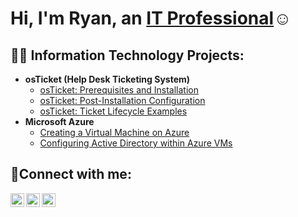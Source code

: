 <h1>Hi, I'm Ryan, an <a href=https://www.linkedin.com/in/ryan-dillie-969a8b298/>IT Professional</a>☺</h1>

<h2>👨‍💻 Information Technology Projects:</h2>

- <b>osTicket (Help Desk Ticketing System)</b>
  - [osTicket: Prerequisites and Installation](https://github.com/RyanDillie/osticket-prereqs)
  - [osTicket: Post-Installation Configuration](https://github.com/RyanDillie/post-install-config)
  - [osTicket: Ticket Lifecycle Examples](https://github.com/RyanDillie/ticket-lifecycle)
- <b>Microsoft Azure</b>
  - [Creating a Virtual Machine on Azure](https://github.com/RyanDillie/virtual-machine)
  - [Configuring Active Directory within Azure VMs](https://github.com/RyanDillie/configure-ad)

<h2>🤳Connect with me:</h2>

[<img align="left" alt="Ryan | Twitter" width="22px" src="https://cdn.jsdelivr.net/npm/simple-icons@v3/icons/twitter.svg" />][twitter]
[<img align="left" alt="Ryan | LinkedIn" width="22px" src="https://cdn.jsdelivr.net/npm/simple-icons@v3/icons/linkedin.svg" />][linkedin]
[<img align="left" alt="Ryan | Instagram" width="22px" src="https://cdn.jsdelivr.net/npm/simple-icons@v3/icons/instagram.svg" />][instagram]

[twitter]: https://twitter.com/ryan_dillie
[instagram]: https://www.instagram.com/wolfcola12/
[linkedin]: https://www.linkedin.com/in/ryan-dillie-969a8b298/
